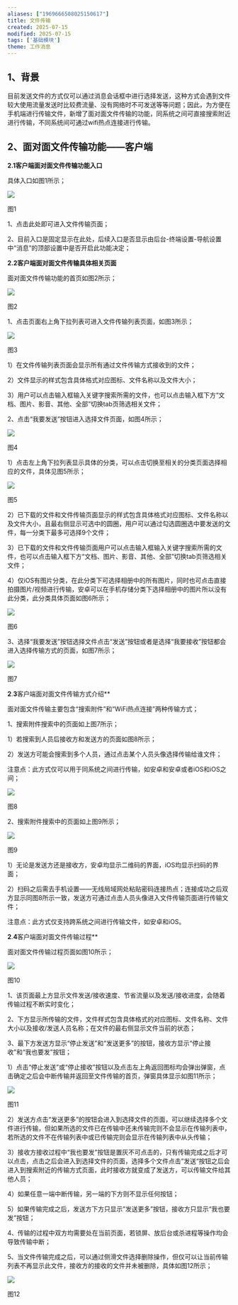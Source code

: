 ```yaml
---
aliases: ["1969666508025150617"]
title: 文件传输
created: 2025-07-15
modified: 2025-07-15
tags: ['基础模块']
theme: 工作消息
---
```


## **1、背景**

目前发送文件的方式仅可以通过消息会话框中进行选择发送，这种方式会遇到文件较大使用流量发送时比较费流量、没有网络时不可发送等等问题；因此，为方便在手机端进行传输文件，新增了面对面文件传输的功能，同系统之间可直接搜索附近进行传输，不同系统间可通过wifi热点连接进行传输。

## 2、**面对面文件传输功能——客户端**

**2.**1**客户端面对面文件传输功能入口**

具体入口如图1所示；

![](09a12a352ae43925bac416d7854666fe.jpg)

图1

1、点击此处即可进入文件传输页面；

2、目前入口是固定显示在此处，后续入口是否显示由后台-终端设置-导航设置中“消息”的顶部设置中是否开启此功能决定；

**2.**2**客户端面对面文件传输具体相关页面**

面对面文件传输功能的首页如图2所示；

![](fdb9a52c961bc5d3e575b074ff32dc50.jpg)

图2

1、点击页面右上角下拉列表可进入文件传输列表页面，如图3所示；

![](123de56b0af09185a747677cb16b7c19.jpg)

图3

1）在文件传输列表页面会显示所有通过文件传输方式接收到的文件；

2）文件显示的样式包含具体格式对应图标、文件名称以及文件大小；

3）用户可以点击输入框输入关键字搜索所需的文件，也可以点击输入框下方“文档、图片、影音、其他、全部”切换tab页筛选相关文件；

2、点击“我要发送”按钮进入选择文件页面，如图4所示；

![](3ef2d57af6581263ea0fa67c2e1fd8d2.jpg)

图4

1）点击左上角下拉列表显示具体的分类，可以点击切换至相关的分类页面选择相应的文件，具体见图5所示；

![](87034ceddbcb93500489492c94913d3c.jpg)

图5

2）已下载的文件和文件传输页面显示的样式包含具体格式对应图标、文件名称以及文件大小，且最右侧显示可选中的圆圈，用户可以通过勾选圆圈选中要发送的文件，每一分类下最多可选择9个文件；

3）已下载的文件和文件传输页面用户可以点击输入框输入关键字搜索所需的文件，也可以点击输入框下方“文档、图片、影音、其他、全部”切换tab页筛选相关文件；

4）仅iOS有图片分类，在此分类下可选择相册中的所有图片，同时也可点击直接拍摄图片/视频进行传输，安卓可以在手机存储分类下选择相册中的图片所以没有此分类，此分类具体页面如图6所示；

![](f5d98c0e37bf8eb8b1a63214abc69afb.jpg)

图6

3、选择“我要发送”按钮选择文件点击“发送”按钮或者是选择“我要接收”按钮都会进入选择传输方式的页面，如图7所示；

![](bf95a3c5022e4ebb8cf60dc552403bab.jpg)

图7

**2**.**3**客户端面对面文件传输方式介绍**

面对面文件传输主要包含“搜索附件”和“WiFi热点连接”两种传输方式；

1、搜索附件搜索中的页面如上图7所示；

1）若搜索到人员后接收方和发送方的页面如图8所示；

2）发送方可能会搜索到多个人员，通过点击某个人员头像选择传输给谁文件；

注意点：此方式仅可以用于同系统之间进行传输，如安卓和安卓或者iOS和iOS之间；

![](1567c33f27c956a4c8adc0ef4894422e.jpg)

图8

2、搜索附件搜索中的页面如上图9所示；

![](2ca8ba5aaee7b38a75fc0248ad0602b6.jpg)

图9

1）无论是发送方还是接收方，安卓均显示二维码的界面，iOS均显示扫码的界面；

2）扫码之后需去手机设置——无线局域网处粘贴密码连接热点；连接成功之后双方显示同图8所示一致，发送方可通过点击人员头像进入文件传输页面进行传输文件；

注意点：此方式仅支持跨系统之间进行传输文件，如安卓和iOS。

**2**.**4**客户端面对面文件传输过程**

面对面文件传输过程页面如图10所示；

![](202283b1844f7f9e2cda1226f9f0380f.jpg)

图10

1、该页面最上方显示文件发送/接收速度、节省流量以及发送/接收进度，会随着传输过程不断实时变化；

2、下方显示所传输的文件，文件样式包含具体格式的对应图标、文件名称、文件大小以及接收/发送人员名称；在文件的最右侧显示文件当前的状态；

3、最下方发送方显示“停止发送”和“发送更多”的按钮，接收方显示“停止接收”和“我也要发”按钮；

1）点击“停止发送”或“停止接收”按钮以及点击左上角返回图标均会弹出弹窗，点击确定之后会中断传输并返回至文件传输的首页，弹窗具体显示如图11所示；

![](faacaeeec382d73cd58283f1a3c46857.jpg)

图11

2）发送方点击“发送更多”的按钮会进入到选择文件的页面，可以继续选择多个文件进行传输，但如果所选的文件已在传输中还未传输完则不会显示在传输列表中，若所选的文件不在传输列表中或已传输完则会显示在传输列表中从头传输；

3）接收方接收过程中“我也要发”按钮是置灰不可点击的，只有传输完成之后才可以点击，点击之后会进入到选择文件的页面，选择多个文件点击”发送“按钮之后会进入到搜索附近的传输方式页面，此时接收方就变成了发送方，可以传输文件给其他人员；

4）如果任意一端中断传输，另一端的下方则不显示任何按钮；

5）如果传输完成之后，发送方下方只显示”发送更多”按钮，接收方只显示“我也要发”按钮；

4、传输的过程中双方均需要处在当前页面，若锁屏、放后台或杀进程等操作均会导致传输中断；

5、当文件传输完成之后，可以通过侧滑文件选择删除操作，但仅可以让当前传输列表不再显示此文件，接收方的接收的文件并未被删除，具体如图12所示；

![](1e080b0acea2b301ede241d7eebeb64f.jpg)

图12